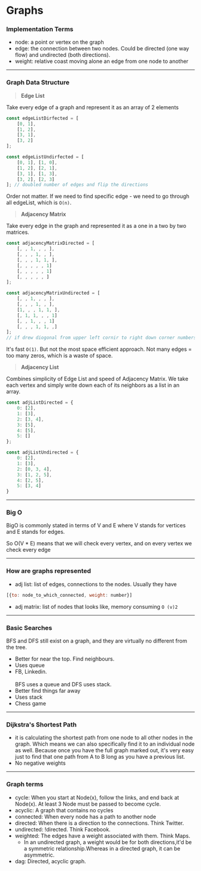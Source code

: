 # Graphs

### Implementation Terms
- node: a point or vertex on the graph
- edge: the connection between two nodes. Could be directed (one way flow) and undirected (both directions).
- weight: relative coast moving alone an edge from one node to another
---

### Graph Data Structure
> **Edge List**<br>
> 
Take every edge of a graph and represent it as an array of 2 elements
```js
const edgeListDirfected = [
    [0, 1],
    [1, 2],
    [3, 1],
    [3, 2]
];

const edgeListUndirfected = [
    [0, 1], [1, 0],
    [1, 2], [2, 1],
    [3, 1], [1, 3],
    [3, 2], [2, 3]
]; // doubled number of edges and flip the directions 

```
Order not matter. If we need to find specific edge - we need to go through all edgeList, which is `O(n)`. </br>

>**Adjacency Matrix** <br>

Take every edge in the graph and represented it as a one in
a two by two matrices.
```js
const adjacencyMatrixDirected = [
    [, , 1, , , ],
    [, , , 1, , ],
    [, , , 1, 1, ],
    [, , , , , 1]
    [, , , , , 1]
    [, , , , , ]
];

const adjacencyMatrixUndirected = [
    [, , 1, , , ], 
    [, , , 1, , ], 
    [1, , , 1, 1, ], 
    [, 1, 1, , , 1]
    [, , 1, , , 1] 
    [, , , 1, 1, ,]
];
// if drew diogonal from upper left cornir to right down corner numbers must be mirrored
```
It's fast `O(1)`. But not the most space efficient approach. Not many edges = too many zeros, which is a waste of space. 
</br>

>**Adjacency List** <br>

Combines simplicity of Edge List and speed of Adjacency Matrix. We take each vertex and simply write down each of its neighbors as a list in an array.
```js
const adjListDirected = {
    0: [2],
    1: [3],
    2: [3, 4],
    3: [5],
    4: [5],
    5: []
};

const adjListUndirected = {
    0: [2],
    1: [3],
    2: [0, 3, 4],
    3: [1, 2, 5],
    4: [2, 5],
    5: [3, 4]
}
```

---

### Big O
BigO is commonly stated in terms of V and E where V stands for vertices and E stands for edges. <br/>

So O(V * E) means that we will check every vertex, and on every vertex we check every edge

---
### How are graphs represented
- adj list: list of edges, connections to the nodes. Usually they have 
```js
[{to: node_to_which_connected, weight: number}]
```
- adj matrix: list of nodes that looks like, memory consuming `O (v)2`

---
### Basic Searches
BFS and DFS still exist on a graph, and they are virtually no different from the tree. <br>
- Better for near the top. Find neighbours. 
- Uses queue
- FB, Linkedin. <br><br>
BFS uses a queue and DFS uses stack.<br>
- Better find things far away
- Uses stack
- Chess game


---
### Dijkstra's Shortest Path
 - it is calculating the shortest path from one node to all other nodes in the graph. Which means we can also 
 specifically find it to an individual node as well. Because once you have the full graph marked out, it's very easy just to find that one path from A to B long as you have a previous list.
 - No negative weights

---
### Graph terms
- cycle: When you start at Node(x), follow the links, and end back at Node(x). At least 3 Node must be passed to
  become cycle.
- acyclic: A graph that contains no cycles
-  connected: When every node has a path to another node
- directed: When there is a direction to the connections. Think Twitter.
- undirected: !directed. Think Facebook.
- weighted: The edges have a weight associated with them. Think Maps.
    - In an undirected graph, a weight would be for both directions,it'd be a symmetric relationship.Whereas in a
      directed graph, it can be asymmetric.
- dag: Directed, acyclic graph.
